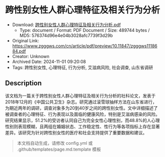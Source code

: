 # 跨性别女性人群心理特征及相关行为分析

- Download: [跨性别女性人群心理特征及相关行为分析.pdf](跨性别女性人群心理特征及相关行为分析.pdf)
    - Type: document / Format: PDF Document / Size: 489744 bytes / MD5: 576374d96e4e04b3028afc7739f3d29b
- Original Link: https://www.zgggws.com/cn/article/pdf/preview/10.11847/zgggws1118684.pdf
- Creator: Unknown
- Archived Date: 2024-11-01 09:20:08
- Tags: 跨性别女性, 心理特征, 行为分析, 艾滋病风险, 社会调查, 山东省调研

## Description

该文档为一篇关于跨性别女性人群心理特征及相关行为分析的社科论文，发表于2018年12月的《中国公共卫生》杂志。研究通过滚雪球抽样方法在山东省进行，为期近两年的调研，调查对象多为20到40岁之间的跨性别女性。文中详细描述了被调查者的心理特征、行为表现以及面临的健康风险，特别是艾滋病感染的风险。研究结果显示，51.2%的受访者认同自己为完全女性心理性别，而48.8%的人心理性别则表现模糊，且两组在婚姻状态、工作稳定性、性行为等各项指标上存在显著差异。该研究为针对跨性别女性的医疗和社会支持提供了重要数据和建议。

> 本文档自动生成，请修改 config.yml 或 .github/templates/page.md.template 模板
